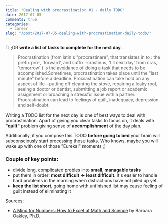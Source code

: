 ```yaml
---
title: "Dealing with procrastination #1 - daily TODO"
date: 2017-07-05
comments: true
categories:
  - career
slug: "/post/2017-07-05-dealing-with-procrastination-daily-todo/"
---
```


TL;DR **write a list of tasks to complete for the next day**.

> Procrastination (from latin's "procrastinare", that translates in to : the prefix pro-, 'forward', and suffix -crastinus, 'till next day' from cras, 'tomorrow' ) is the avoidance of doing a task that needs to be accomplished.Sometimes, procrastination takes place until the "last minute" before a deadline. Procrastination can take hold on any aspect of life—putting off cleaning the stove, repairing a leaky roof, seeing a doctor or dentist, submitting a job report or academic assignment or broaching a stressful issue with a partner. Procrastination can lead to feelings of guilt, inadequacy, depression and self-doubt.

<!--more-->

Writing a TODO list for the next day is one of best ways to deal with procrastination.
Apart of giving you clear tasks to focus on, it deals with **"quilt"** problem giving sense of **accomplishment** of the day plan.

Additionally, if you compose this TODO **before going to bed** your brain will subconsciously start processing those tasks.
Who knows, maybe you will wake up with one of those "Eureka!" moments ;)

### Couple of key points:

- divide long, complicated probles into **small, managable tasks**
- put them in order: **most difficult -> least difficult**. It's easier to handle hard problems in the morning when distractions have not piled up yet.
- **keep the list short**, going home with unfinished list may cause feeling of guilt instead of eliminating it

Sources:

- [A Mind for Numbers: How to Excel at Math and Science][mind_for_number] by Barbara Oakley, Ph.D.

[mind_for_number]: https://www.amazon.com/Mind-Numbers-Science-Flunked-Algebra/dp/039916524X
